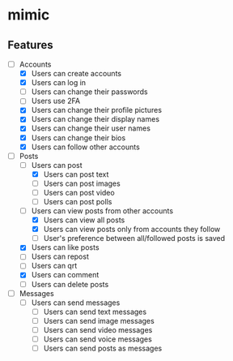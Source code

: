 # mimic

## Features

- [ ] Accounts
  - [x] Users can create accounts
  - [x] Users can log in
  - [ ] Users can change their passwords
  - [ ] Users use 2FA
  - [x] Users can change their profile pictures
  - [x] Users can change their display names
  - [x] Users can change their user names
  - [x] Users can change their bios
  - [x] Users can follow other accounts
- [ ] Posts
  - [ ] Users can post
    - [x] Users can post text
    - [ ] Users can post images
    - [ ] Users can post video
    - [ ] Users can post polls
  - [ ] Users can view posts from other accounts
    - [x] Users can view all posts
    - [x] Users can view posts only from accounts they follow
    - [ ] User's preference between all/followed posts is saved
  - [x] Users can like posts
  - [ ] Users can repost
  - [ ] Users can qrt
  - [x] Users can comment
  - [ ] Users can delete posts
- [ ] Messages
  - [ ] Users can send messages
    - [ ] Users can send text messages
    - [ ] Users can send image messages
    - [ ] Users can send video messages
    - [ ] Users can send voice messages
    - [ ] Users can send posts as messages
